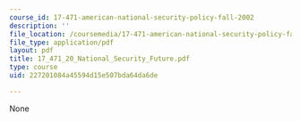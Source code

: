 ```yaml
---
course_id: 17-471-american-national-security-policy-fall-2002
description: ''
file_location: /coursemedia/17-471-american-national-security-policy-fall-2002/227201084a45594d15e507bda64da6de_17_471_20_National_Security_Future.pdf
file_type: application/pdf
layout: pdf
title: 17_471_20_National_Security_Future.pdf
type: course
uid: 227201084a45594d15e507bda64da6de

---
```

None